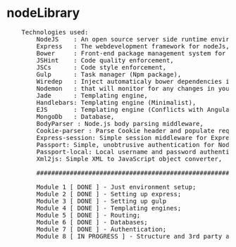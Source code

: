 # nodeLibrary
<pre>
    Technologies used: 
        NodeJS    : An open source server side runtime environment, 
        Express   : The webdevelopment framework for nodeJs, 
        Bower     : Front-end package management system for the web,
        JSHint    : Code quality enforcement, 
        JSCs      : Code style enforcement, 
        Gulp      : Task manager (Npm package), 
        Wiredep   : Inject automaticaly bower dependencies in app, 
        Nodemon   : that will monitor for any changes in your source and automatically restart your server,
        Jade      : Templating engine,
        Handlebars: Templating engine (Minimalist),
        EJS       : Templating engine (Conflicts with Angular),
        MongoDb   : Database,
	    BodyParser : Node.js body parsing middleware,
        Cookie-parser : Parse Cookie header and populate req.cookies with an object keyed by the cookie names,
        Express-session: Simple session middleware for Express,
        Passport: Simple, unobtrusive authentication for Node.js,
        Passport-local: Local username and password authentication strategy for Passport,
        Xml2js: Simple XML to JavaScript object converter,
        
        #########################################################
        
        Module 1 [ DONE ] - Just environment setup;
        Module 2 [ DONE ] - Setting up express;
        Module 3 [ DONE ] - Setting up gulp
        Module 4 [ DONE ] - Templating engines;
        Module 5 [ DONE ] - Routing;
        Module 6 [ DONE ] - Databases;
        Module 7 [ DONE ] - Authentication;
        Module 8 [ IN PROGRESS ] - Structure and 3rd party apis;
</pre>

